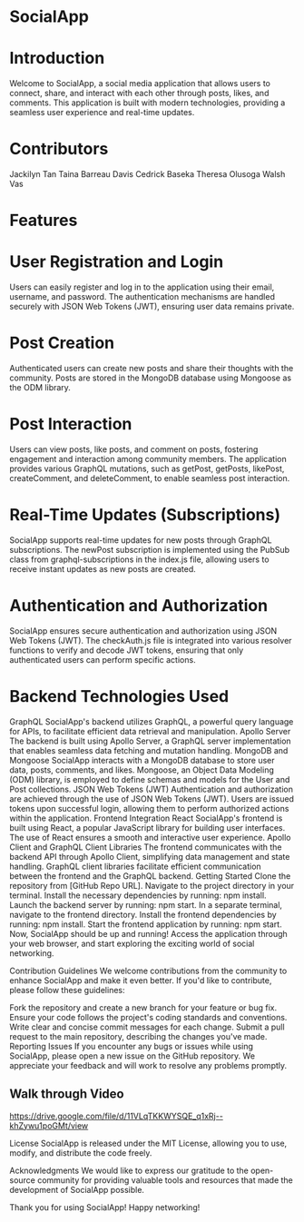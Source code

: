 # SocialApp

# Introduction
Welcome to SocialApp, a social media application that allows users to connect, share, and interact with each other through posts, likes, and comments. This application is built with modern technologies, providing a seamless user experience and real-time updates.

# Contributors
Jackilyn Tan
Taina Barreau
Davis Cedrick Baseka
Theresa Olusoga
Walsh Vas

# Features

# User Registration and Login
Users can easily register and log in to the application using their email, username, and password.
The authentication mechanisms are handled securely with JSON Web Tokens (JWT), ensuring user data remains private.
# Post Creation
Authenticated users can create new posts and share their thoughts with the community.
Posts are stored in the MongoDB database using Mongoose as the ODM library.
# Post Interaction
Users can view posts, like posts, and comment on posts, fostering engagement and interaction among community members.
The application provides various GraphQL mutations, such as getPost, getPosts, likePost, createComment, and deleteComment, to enable seamless post interaction.
# Real-Time Updates (Subscriptions)
SocialApp supports real-time updates for new posts through GraphQL subscriptions.
The newPost subscription is implemented using the PubSub class from graphql-subscriptions in the index.js file, allowing users to receive instant updates as new posts are created.
# Authentication and Authorization
SocialApp ensures secure authentication and authorization using JSON Web Tokens (JWT).
The checkAuth.js file is integrated into various resolver functions to verify and decode JWT tokens, ensuring that only authenticated users can perform specific actions.

# Backend Technologies Used
GraphQL
SocialApp's backend utilizes GraphQL, a powerful query language for APIs, to facilitate efficient data retrieval and manipulation.
Apollo Server
The backend is built using Apollo Server, a GraphQL server implementation that enables seamless data fetching and mutation handling.
MongoDB and Mongoose
SocialApp interacts with a MongoDB database to store user data, posts, comments, and likes.
Mongoose, an Object Data Modeling (ODM) library, is employed to define schemas and models for the User and Post collections.
JSON Web Tokens (JWT)
Authentication and authorization are achieved through the use of JSON Web Tokens (JWT).
Users are issued tokens upon successful login, allowing them to perform authorized actions within the application.
Frontend Integration
React
SocialApp's frontend is built using React, a popular JavaScript library for building user interfaces.
The use of React ensures a smooth and interactive user experience.
Apollo Client and GraphQL Client Libraries
The frontend communicates with the backend API through Apollo Client, simplifying data management and state handling.
GraphQL client libraries facilitate efficient communication between the frontend and the GraphQL backend.
Getting Started
Clone the repository from [GitHub Repo URL].
Navigate to the project directory in your terminal.
Install the necessary dependencies by running: npm install.
Launch the backend server by running: npm start.
In a separate terminal, navigate to the frontend directory.
Install the frontend dependencies by running: npm install.
Start the frontend application by running: npm start.
Now, SocialApp should be up and running! Access the application through your web browser, and start exploring the exciting world of social networking.

Contribution Guidelines
We welcome contributions from the community to enhance SocialApp and make it even better. If you'd like to contribute, please follow these guidelines:

Fork the repository and create a new branch for your feature or bug fix.
Ensure your code follows the project's coding standards and conventions.
Write clear and concise commit messages for each change.
Submit a pull request to the main repository, describing the changes you've made.
Reporting Issues
If you encounter any bugs or issues while using SocialApp, please open a new issue on the GitHub repository. We appreciate your feedback and will work to resolve any problems promptly.

## Walk through Video
https://drive.google.com/file/d/11VLqTKKWYSQE_q1xRj--khZywu1poGMt/view


License
SocialApp is released under the MIT License, allowing you to use, modify, and distribute the code freely.

Acknowledgments
We would like to express our gratitude to the open-source community for providing valuable tools and resources that made the development of SocialApp possible.

Thank you for using SocialApp! Happy networking!
